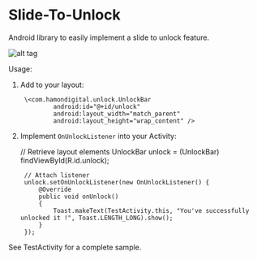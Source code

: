 Slide-To-Unlock
===============

Android library to easily implement a slide to unlock feature.

![alt tag](http://i.imgur.com/7d00wi8.png)

Usage:

1. Add to your layout:

		\<com.hamondigital.unlock.UnlockBar
		    	android:id="@+id/unlock"
		    	android:layout_width="match_parent"
		    	android:layout_height="wrap_content" />
    		
2. Implement `OnUnlockListener` into your Activity:

    // Retrieve layout elements
		UnlockBar unlock = (UnlockBar) findViewById(R.id.unlock);
		
		// Attach listener
		unlock.setOnUnlockListener(new OnUnlockListener() {
			@Override
			public void onUnlock()
			{
				Toast.makeText(TestActivity.this, "You've successfully unlocked it !", Toast.LENGTH_LONG).show();
			}
		});
		
See TestActivity for a complete sample.
